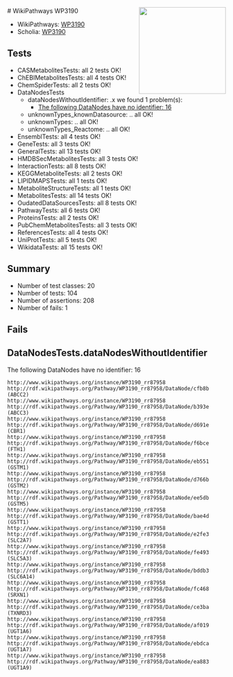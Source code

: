 <img style="float: right; width: 200px" src="https://upload.wikimedia.org/wikipedia/commons/thumb/8/83/Wplogo_with_text_500.png/640px-Wplogo_with_text_500.png" />
# WikiPathways WP3190

* WikiPathways: [WP3190](https://wikipathways.org/pathways/WP3190)
* Scholia: [WP3190](https://scholia.toolforge.org/wikipathways/WP3190)
## Tests
* CASMetabolitesTests: all 2 tests OK!
* ChEBIMetabolitesTests: all 4 tests OK!
* ChemSpiderTests: all 2 tests OK!
* DataNodesTests
    * dataNodesWithoutIdentifier: .x we found 1 problem(s):
        * [The following DataNodes have no identifier: 16](#8792c496)
    * unknownTypes_knownDatasource: .. all OK!
    * unknownTypes: .. all OK!
    * unknownTypes_Reactome: .. all OK!
* EnsemblTests: all 4 tests OK!
* GeneTests: all 3 tests OK!
* GeneralTests: all 13 tests OK!
* HMDBSecMetabolitesTests: all 3 tests OK!
* InteractionTests: all 8 tests OK!
* KEGGMetaboliteTests: all 2 tests OK!
* LIPIDMAPSTests: all 1 tests OK!
* MetaboliteStructureTests: all 1 tests OK!
* MetabolitesTests: all 14 tests OK!
* OudatedDataSourcesTests: all 8 tests OK!
* PathwayTests: all 6 tests OK!
* ProteinsTests: all 2 tests OK!
* PubChemMetabolitesTests: all 3 tests OK!
* ReferencesTests: all 4 tests OK!
* UniProtTests: all 5 tests OK!
* WikidataTests: all 15 tests OK!


## Summary

* Number of test classes: 20
* Number of tests: 104
* Number of assertions: 208
* Number of fails: 1

## Fails

<a name="8792c496" />

## DataNodesTests.dataNodesWithoutIdentifier

The following DataNodes have no identifier: 16
```
http://www.wikipathways.org/instance/WP3190_rr87958 http://rdf.wikipathways.org/Pathway/WP3190_rr87958/DataNode/cfb8b (ABCC2)
http://www.wikipathways.org/instance/WP3190_rr87958 http://rdf.wikipathways.org/Pathway/WP3190_rr87958/DataNode/b393e (ABCC3)
http://www.wikipathways.org/instance/WP3190_rr87958 http://rdf.wikipathways.org/Pathway/WP3190_rr87958/DataNode/d691e (CBR1)
http://www.wikipathways.org/instance/WP3190_rr87958 http://rdf.wikipathways.org/Pathway/WP3190_rr87958/DataNode/f6bce (FTH1)
http://www.wikipathways.org/instance/WP3190_rr87958 http://rdf.wikipathways.org/Pathway/WP3190_rr87958/DataNode/eb551 (GSTM1)
http://www.wikipathways.org/instance/WP3190_rr87958 http://rdf.wikipathways.org/Pathway/WP3190_rr87958/DataNode/d766b (GSTM2)
http://www.wikipathways.org/instance/WP3190_rr87958 http://rdf.wikipathways.org/Pathway/WP3190_rr87958/DataNode/ee5db (GSTM5)
http://www.wikipathways.org/instance/WP3190_rr87958 http://rdf.wikipathways.org/Pathway/WP3190_rr87958/DataNode/bae4d (GSTT1)
http://www.wikipathways.org/instance/WP3190_rr87958 http://rdf.wikipathways.org/Pathway/WP3190_rr87958/DataNode/e2fe3 (SLC2A7)
http://www.wikipathways.org/instance/WP3190_rr87958 http://rdf.wikipathways.org/Pathway/WP3190_rr87958/DataNode/fe493 (SLC5A3)
http://www.wikipathways.org/instance/WP3190_rr87958 http://rdf.wikipathways.org/Pathway/WP3190_rr87958/DataNode/bddb3 (SLC6A14)
http://www.wikipathways.org/instance/WP3190_rr87958 http://rdf.wikipathways.org/Pathway/WP3190_rr87958/DataNode/fc468 (SRXN1)
http://www.wikipathways.org/instance/WP3190_rr87958 http://rdf.wikipathways.org/Pathway/WP3190_rr87958/DataNode/ce3ba (TXNRD3)
http://www.wikipathways.org/instance/WP3190_rr87958 http://rdf.wikipathways.org/Pathway/WP3190_rr87958/DataNode/af019 (UGT1A6)
http://www.wikipathways.org/instance/WP3190_rr87958 http://rdf.wikipathways.org/Pathway/WP3190_rr87958/DataNode/ebdca (UGT1A7)
http://www.wikipathways.org/instance/WP3190_rr87958 http://rdf.wikipathways.org/Pathway/WP3190_rr87958/DataNode/ea883 (UGT1A9)
```


